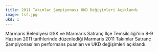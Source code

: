 ```yaml
---
title: 2011 Takımlar Şampiyonası UKD Değişimleri Açıklandı
image: tsf.jpg
ukd: 1
---
```


Marmaris Belediyesi GSK ve Marmaris Satranç İlçe Temsilciliği’nin 8-9 Haziran 2011 tarihlerinde düzenlediği Marmaris 2011 Takımlar Satranç Şampiyonası'nın performans puanları ve UKD değişimleri açıklandı.
